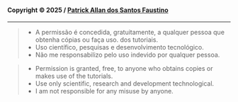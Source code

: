 #### Copyright © 2025 / [Patrick Allan dos Santos Faustino](https://github.com/patrickallanfaustino)
---
> - A permissão é concedida, gratuitamente, a qualquer pessoa que obtenha cópias ou faça uso. dos tutoriais.
> - Uso científico, pesquisas e desenvolvimento tecnológico.
> - Não me responsabilizo pelo uso indevido por qualquer pessoa.

> - Permission is granted, free, to anyone who obtains copies or makes use of the tutorials.
> - Use only scientific, research and development technological.
> - I am not responsible for any misuse by anyone.
